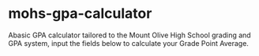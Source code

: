 # mohs-gpa-calculator
Abasic GPA calculator tailored to the Mount Olive High School grading and GPA system, input the fields below to calculate your Grade Point Average.
